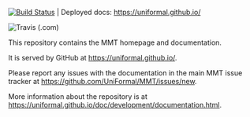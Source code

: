 [![Build Status](https://travis-ci.com/UniFormal/uniformal.github.io.svg?branch=master)](https://travis-ci.com/UniFormal/uniformal.github.io) | Deployed docs: <https://uniformal.github.io/>

![Travis (.com)](https://img.shields.io/travis/com/UniFormal/uniformal.github.io)

This repository contains the MMT homepage and documentation.

It is served by GitHub at <https://uniformal.github.io/>.

Please report any issues with the documentation in the main MMT issue tracker at <https://github.com/UniFormal/MMT/issues/new>.

More information about the repository is at <https://uniformal.github.io/doc/development/documentation.html>.
